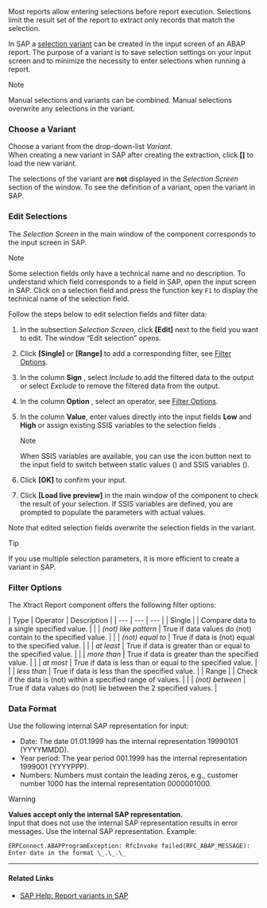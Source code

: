 Most reports allow entering selections before report execution. Selections limit the result set of the report to extract only records that match the selection.

In SAP a [selection variant](https://help.sap.com/docs/btp/ABAP/3353524716.html) can be created in the input screen of an ABAP report. The purpose of a variant is to save selection settings on your input screen and to minimize the necessity to enter selections when running a report.

Note

Manual selections and variants can be combined. Manual selections overwrite any selections in the variant.

### Choose a Variant

Choose a variant from the drop-down-list *Variant*.\
When creating a new variant in SAP after creating the extraction, click **[]** to load the new variant.

The selections of the variant are **not** displayed in the *Selection Screen* section of the window. To see the definition of a variant, open the variant in SAP.

### Edit Selections

The *Selection Screen* in the main window of the component corresponds to the input screen in SAP.

Note

Some selection fields only have a technical name and no description. To understand which field corresponds to a field in SAP, open the input screen in SAP. Click on a selection field and press the function key `F1` to display the technical name of the selection field.

Follow the steps below to edit selection fields and filter data:

1. In the subsection *Selection Screen*, click **[Edit]** next to the field you want to edit. The window “Edit selection” opens.

1. Click **[Single]** or **[Range]** to add a corresponding filter, see [Filter Options](#filter-options).

1. In the column **Sign** , select *Include* to add the filtered data to the output or select *Exclude* to remove the filtered data from the output.

1. In the column **Option** , select an operator, see [Filter Options](#filter-options).

1. In the column **Value**, enter values directly into the input fields **Low** and **High** or assign existing SSIS variables to the selection fields .

   Note

   When SSIS variables are available, you can use the icon button next to the input field to switch between static values () and SSIS variables ().

1. Click **[OK]** to confirm your input.

1. Click **[Load live preview]** in the main window of the component to check the result of your selection. If SSIS variables are defined, you are prompted to populate the parameters with actual values.

Note that edited selection fields overwrite the selection fields in the variant.

Tip

If you use multiple selection parameters, it is more efficient to create a variant in SAP.

### Filter Options

The Xtract Report component offers the following filter options:

| Type | Operator | Description | | --- | --- | --- | | Single | | Compare data to a single specified value. | | | *(not) like pattern* | True if data values do (not) contain to the specified value. | | | *(not) equal to* | True if data is (not) equal to the specified value. | | | *at least* | True if data is greater than or equal to the specified value. | | | *more than* | True if data is greater than the specified value. | | | *at most* | True if data is less than or equal to the specified value. | | | *less than* | True if data is less than the specified value. | | Range | | Check if the data is (not) within a specified range of values. | | | *(not) between* | True if data values do (not) lie between the 2 specified values. |

### Data Format

Use the following internal SAP representation for input:

- Date: The date 01.01.1999 has the internal representation 19990101 (YYYYMMDD).
- Year period: The year period 001.1999 has the internal representation 1999001 (YYYYPPP).
- Numbers: Numbers must contain the leading zeros, e.g., customer number 1000 has the internal representation 0000001000.

Warning

**Values accept only the internal SAP representation.**\
Input that does not use the internal SAP representation results in error messages. Use the internal SAP representation. Example:

```text
ERPConnect.ABAPProgramException: RfcInvoke failed(RFC_ABAP_MESSAGE): Enter date in the format \_.\_.\_

```

______________________________________________________________________

#### Related Links

- [SAP Help: Report variants in SAP](https://help.sap.com/docs/btp/ABAP/3353524716.html)
